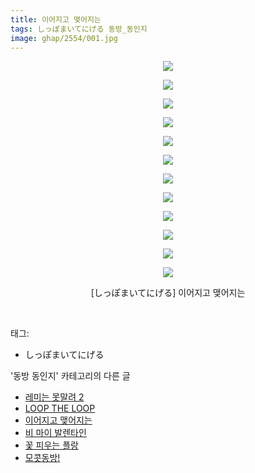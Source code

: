 ```yaml
---
title: 이어지고 맺어지는
tags: しっぽまいてにげる 동방_동인지
image: ghap/2554/001.jpg
---
```

<div class="article">
<p style="text-align: center; clear: none; float: none;"><img src="{{ site.nasurl }}/ghap/2554/001.jpg"/></p>
<p style="text-align: center; clear: none; float: none;"><img src="{{ site.nasurl }}/ghap/2554/002.jpg"/></p>
<p style="text-align: center; clear: none; float: none;"><img src="{{ site.nasurl }}/ghap/2554/003.jpg"/></p>
<p style="text-align: center; clear: none; float: none;"><img src="{{ site.nasurl }}/ghap/2554/004.jpg"/></p>
<p style="text-align: center; clear: none; float: none;"><img src="{{ site.nasurl }}/ghap/2554/005.jpg"/></p>
<p style="text-align: center; clear: none; float: none;"><img src="{{ site.nasurl }}/ghap/2554/006.jpg"/></p>
<p style="text-align: center; clear: none; float: none;"><img src="{{ site.nasurl }}/ghap/2554/007.jpg"/></p>
<p style="text-align: center; clear: none; float: none;"><img src="{{ site.nasurl }}/ghap/2554/008.jpg"/></p>
<p style="text-align: center; clear: none; float: none;"><img src="{{ site.nasurl }}/ghap/2554/009.jpg"/></p>
<p style="text-align: center; clear: none; float: none;"><img src="{{ site.nasurl }}/ghap/2554/010.jpg"/></p>
<p style="text-align: center; clear: none; float: none;"><img src="{{ site.nasurl }}/ghap/2554/011.jpg"/></p>
<p style="text-align: center; clear: none; float: none;"><img src="{{ site.nasurl }}/ghap/2554/012.jpg"/></p>
<p style="text-align: center; clear: none; float: none;">[しっぽまいてにげる] 이어지고 맺어지는</p>
<p><br/></p>
</div><div class="tagTrail">
<p>태그: </p>
<ul>
<li>しっぽまいてにげる</li>
</ul>
</div><div class="another">
<p>'동방 동인지' 카테고리의 다른 글</p>
<ul>
<li><a href="/2016-10-12-ghap_2556">레미는 못말려 2</a></li>
<li><a href="/2016-10-12-ghap_2555">LOOP THE LOOP</a></li>
<li><a href="/2016-10-12-ghap_2554">이어지고 맺어지는</a></li>
<li><a href="/2016-10-12-ghap_2553">비 마이 발렌타인</a></li>
<li><a href="/2016-10-12-ghap_2552">꽃 피우는 플랑</a></li>
<li><a href="/2016-10-12-ghap_2551">모콧동방!</a></li>
</ul>
</div><div class="cb_module cb_fluid">
<div class="cb_wrt cb_profile">
</div><!-- commentList close -->
</div>